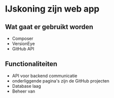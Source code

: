 # IJskoning zijn web app

## Wat gaat er gebruikt worden

* Composer
* VersionEye
* GitHub API

## Functionaliteiten

- API voor backend communicatie
- onderliggende pagina's zijn de GitHub projecten
- Database laag
- Beheer van